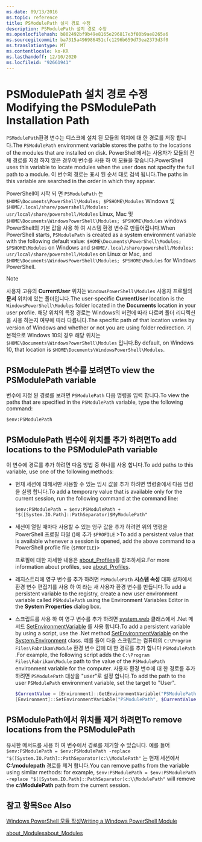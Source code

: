 ```yaml
---
ms.date: 09/13/2016
ms.topic: reference
title: PSModulePath 설치 경로 수정
description: PSModulePath 설치 경로 수정
ms.openlocfilehash: b802492bf9b49e8165e296817e3f80b9ae8265a6
ms.sourcegitcommit: ba7315a496986451cfc1296b659d73ea2373d3f0
ms.translationtype: MT
ms.contentlocale: ko-KR
ms.lasthandoff: 12/10/2020
ms.locfileid: "92661941"
---
```

# <a name="modifying-the-psmodulepath-installation-path"></a><span data-ttu-id="1f8b6-103">PSModulePath 설치 경로 수정</span><span class="sxs-lookup"><span data-stu-id="1f8b6-103">Modifying the PSModulePath Installation Path</span></span>

<span data-ttu-id="1f8b6-104">`PSModulePath`환경 변수는 디스크에 설치 된 모듈의 위치에 대 한 경로를 저장 합니다.</span><span class="sxs-lookup"><span data-stu-id="1f8b6-104">The `PSModulePath` environment variable stores the paths to the locations of the modules that are installed on disk.</span></span> <span data-ttu-id="1f8b6-105">PowerShell에서는 사용자가 모듈의 전체 경로를 지정 하지 않은 경우이 변수를 사용 하 여 모듈을 찾습니다.</span><span class="sxs-lookup"><span data-stu-id="1f8b6-105">PowerShell uses this variable to locate modules when the user does not specify the full path to a module.</span></span> <span data-ttu-id="1f8b6-106">이 변수의 경로는 표시 된 순서 대로 검색 됩니다.</span><span class="sxs-lookup"><span data-stu-id="1f8b6-106">The paths in this variable are searched in the order in which they appear.</span></span>

<span data-ttu-id="1f8b6-107">PowerShell이 시작 되 면 `PSModulePath` 는 `$HOME\Documents\PowerShell\Modules; $PSHOME\Modules` Windows 및 `$HOME/.local/share/powershell/Modules: usr/local/share/powershell/Modules` Linux, Mac 및 `$HOME\Documents\WindowsPowerShell\Modules; $PSHOME\Modules` windows PowerShell의 기본 값을 사용 하 여 시스템 환경 변수로 만들어집니다.</span><span class="sxs-lookup"><span data-stu-id="1f8b6-107">When PowerShell starts, `PSModulePath` is created as a system environment variable with the following default value: `$HOME\Documents\PowerShell\Modules; $PSHOME\Modules` on Windows and `$HOME/.local/share/powershell/Modules: usr/local/share/powershell/Modules` on Linux or Mac, and `$HOME\Documents\WindowsPowerShell\Modules; $PSHOME\Modules` for Windows PowerShell.</span></span>

> [!NOTE]
> <span data-ttu-id="1f8b6-108">사용자 고유의 **CurrentUser** 위치는 `WindowsPowerShell\Modules` 사용자 프로필의 **문서** 위치에 있는 폴더입니다.</span><span class="sxs-lookup"><span data-stu-id="1f8b6-108">The user-specific **CurrentUser** location is the `WindowsPowerShell\Modules` folder located in the **Documents** location in your user profile.</span></span> <span data-ttu-id="1f8b6-109">해당 위치의 특정 경로는 Windows의 버전에 따라 다르며 폴더 리디렉션을 사용 하는지 여부에 따라 다릅니다.</span><span class="sxs-lookup"><span data-stu-id="1f8b6-109">The specific path of that location varies by version of Windows and whether or not you are using folder redirection.</span></span> <span data-ttu-id="1f8b6-110">기본적으로 Windows 10의 경우 해당 위치는 `$HOME\Documents\WindowsPowerShell\Modules` 입니다.</span><span class="sxs-lookup"><span data-stu-id="1f8b6-110">By default, on Windows 10, that location is `$HOME\Documents\WindowsPowerShell\Modules`.</span></span>

## <a name="to-view-the-psmodulepath-variable"></a><span data-ttu-id="1f8b6-111">PSModulePath 변수를 보려면</span><span class="sxs-lookup"><span data-stu-id="1f8b6-111">To view the PSModulePath variable</span></span>

<span data-ttu-id="1f8b6-112">변수에 지정 된 경로를 보려면 `PSModulePath` 다음 명령을 입력 합니다.</span><span class="sxs-lookup"><span data-stu-id="1f8b6-112">To view the paths that are specified in the `PSModulePath` variable, type the following command:</span></span>

`$env:PSModulePath`

## <a name="to-add-locations-to-the-psmodulepath-variable"></a><span data-ttu-id="1f8b6-113">PSModulePath 변수에 위치를 추가 하려면</span><span class="sxs-lookup"><span data-stu-id="1f8b6-113">To add locations to the PSModulePath variable</span></span>

<span data-ttu-id="1f8b6-114">이 변수에 경로를 추가 하려면 다음 방법 중 하나를 사용 합니다.</span><span class="sxs-lookup"><span data-stu-id="1f8b6-114">To add paths to this variable, use one of the following methods:</span></span>

- <span data-ttu-id="1f8b6-115">현재 세션에 대해서만 사용할 수 있는 임시 값을 추가 하려면 명령줄에서 다음 명령을 실행 합니다.</span><span class="sxs-lookup"><span data-stu-id="1f8b6-115">To add a temporary value that is available only for the current session, run the following command at the command line:</span></span>

  `$env:PSModulePath = $env:PSModulePath + "$([System.IO.Path]::PathSeparator)$MyModulePath"`

- <span data-ttu-id="1f8b6-116">세션이 열릴 때마다 사용할 수 있는 영구 값을 추가 하려면 위의 명령을 PowerShell 프로필 파일 ()에 추가 `$PROFILE` ></span><span class="sxs-lookup"><span data-stu-id="1f8b6-116">To add a persistent value that is available whenever a session is opened, add the above command to a PowerShell profile file (`$PROFILE`)></span></span>

  <span data-ttu-id="1f8b6-117">프로필에 대한 자세한 내용은 [about_Profiles](/powershell/module/microsoft.powershell.core/about/about_profiles)를 참조하세요.</span><span class="sxs-lookup"><span data-stu-id="1f8b6-117">For more information about profiles, see [about_Profiles](/powershell/module/microsoft.powershell.core/about/about_profiles).</span></span>

- <span data-ttu-id="1f8b6-118">레지스트리에 영구 변수를 추가 하려면 `PSModulePath` **시스템 속성** 대화 상자에서 환경 변수 편집기를 사용 하 여 라는 새 사용자 환경 변수를 만듭니다.</span><span class="sxs-lookup"><span data-stu-id="1f8b6-118">To add a persistent variable to the registry, create a new user environment variable called `PSModulePath` using the Environment Variables Editor in the **System Properties** dialog box.</span></span>

- <span data-ttu-id="1f8b6-119">스크립트를 사용 하 여 영구 변수를 추가 하려면 [system.web](/dotnet/api/system.environment) 클래스에서 .Net 메서드 [SetEnvironmentVariable](/dotnet/api/system.environment.setenvironmentvariable) 를 사용 합니다.</span><span class="sxs-lookup"><span data-stu-id="1f8b6-119">To add a persistent variable by using a script, use the .Net method [SetEnvironmentVariable](/dotnet/api/system.environment.setenvironmentvariable) on the [System.Environment](/dotnet/api/system.environment) class.</span></span> <span data-ttu-id="1f8b6-120">예를 들어 다음 스크립트는 컴퓨터의 `C:\Program Files\Fabrikam\Module` 환경 변수 값에 대 한 경로를 추가 합니다 `PSModulePath` .</span><span class="sxs-lookup"><span data-stu-id="1f8b6-120">For example, the following script adds the `C:\Program Files\Fabrikam\Module` path to the value of the `PSModulePath` environment variable for the computer.</span></span> <span data-ttu-id="1f8b6-121">사용자 환경 변수에 대 한 경로를 추가 하려면 `PSModulePath` 대상을 "user"로 설정 합니다.</span><span class="sxs-lookup"><span data-stu-id="1f8b6-121">To add the path to the user `PSModulePath` environment variable, set the target to "User".</span></span>

  ```powershell
  $CurrentValue = [Environment]::GetEnvironmentVariable("PSModulePath", "Machine")
  [Environment]::SetEnvironmentVariable("PSModulePath", $CurrentValue + [System.IO.Path]::PathSeparator + "C:\Program Files\Fabrikam\Modules", "Machine")

  ```

## <a name="to-remove-locations-from-the-psmodulepath"></a><span data-ttu-id="1f8b6-122">PSModulePath에서 위치를 제거 하려면</span><span class="sxs-lookup"><span data-stu-id="1f8b6-122">To remove locations from the PSModulePath</span></span>

<span data-ttu-id="1f8b6-123">유사한 메서드를 사용 하 여 변수에서 경로를 제거할 수 있습니다. 예를 들어 `$env:PSModulePath = $env:PSModulePath -replace "$([System.IO.Path]::PathSeparator)c:\\ModulePath"` 는 현재 세션에서 **C:\modulepath** 경로를 제거 합니다.</span><span class="sxs-lookup"><span data-stu-id="1f8b6-123">You can remove paths from the variable using similar methods: for example, `$env:PSModulePath = $env:PSModulePath -replace "$([System.IO.Path]::PathSeparator)c:\\ModulePath"` will remove the **c:\ModulePath** path from the current session.</span></span>

## <a name="see-also"></a><span data-ttu-id="1f8b6-124">참고 항목</span><span class="sxs-lookup"><span data-stu-id="1f8b6-124">See Also</span></span>

[<span data-ttu-id="1f8b6-125">Windows PowerShell 모듈 작성</span><span class="sxs-lookup"><span data-stu-id="1f8b6-125">Writing a Windows PowerShell Module</span></span>](./writing-a-windows-powershell-module.md)

[<span data-ttu-id="1f8b6-126">about_Modules</span><span class="sxs-lookup"><span data-stu-id="1f8b6-126">about_Modules</span></span>](/powershell/module/microsoft.powershell.core/about/about_modules)
